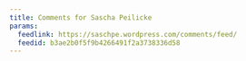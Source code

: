 ```yaml
---
title: Comments for Sascha Peilicke
params:
  feedlink: https://saschpe.wordpress.com/comments/feed/
  feedid: b3ae2b0f5f9b4266491f2a3738336d58
---
```

